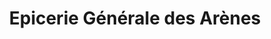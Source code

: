 ---
title: "Epicerie Générale des Arènes"
url: /limoges/epicerie-generale-des-arenes/
shop: commodité
---